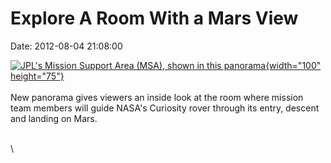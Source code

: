 Explore A Room With a Mars View
===============================

Date: 2012-08-04 21:08:00

[![JPL\'s Mission Support Area (MSA), shown in this
panorama](http://www.jpl.nasa.gov/images/msl/20120804/msa20120804-th.jpg){width="100"
height="75"}](http://www.jpl.nasa.gov/news/news.cfm?release=2012-228&rn=news.xml&rst=3457)\
\
New panorama gives viewers an inside look at the room where mission team
members will guide NASA\'s Curiosity rover through its entry, descent
and landing on Mars.

\
\

